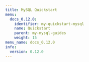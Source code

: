 ```yaml
---
title: MySQL Quickstart
menu:
  docs_0.12.0:
    identifier: my-quickstart-mysql
    name: Quickstart
    parent: my-mysql-guides
    weight: 15
menu_name: docs_0.12.0
info:
  version: 0.12.0
---
```


